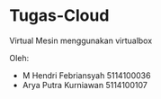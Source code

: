 # Tugas-Cloud
Virtual Mesin menggunakan virtualbox

Oleh:

* M Hendri Febriansyah 5114100036
* Arya Putra Kurniawan 5114100107 
